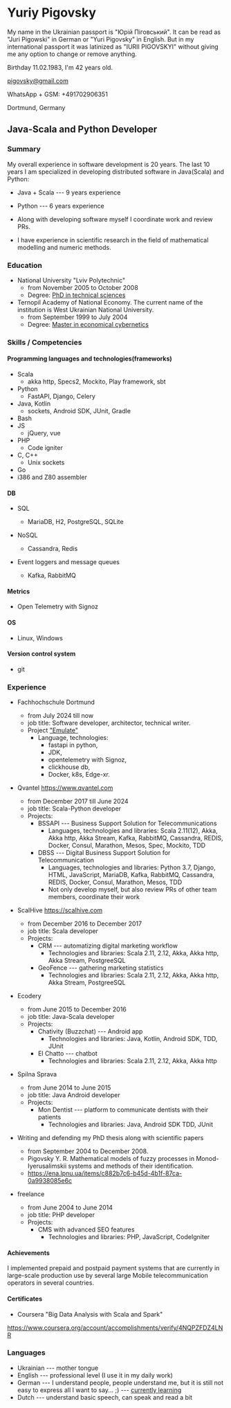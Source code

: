 # Yuriy Pigovsky
My name in the Ukrainian passport is "Юрій Піговський".
It can be read as "Juri Pigowski" in German or "Yuri Pigovsky" in English.
But in my international passport it was latinized as "IURII PIGOVSKYI" 
without giving me any option to change or remove anything.

Birthday 11.02.1983, I'm 42 years old.

pigovsky@gmail.com

WhatsApp + GSM: +491702906351

Dortmund, Germany

## Java-Scala and Python Developer

### Summary

My overall experience in software development is 20 years. 
The last 10 years I am specialized in developing distributed software in 
Java(Scala) and Python:

  * Java + Scala --- 9 years experience

  * Python --- 6 years experience

* Along with developing software myself I coordinate work and review PRs.

* I have experience in scientific research in the field of mathematical modelling and numeric methods.


### Education

* National University "Lviv Polytechnic"
  - from November 2005 to October 2008
  - Degree: [PhD in technical sciences](https://docs.google.com/document/d/1B6Ct4EMALKTStvnoT48I23PuYWRaT6TEz3MtqxgmbAg/edit?usp=sharing)
* Ternopil Academy of National Economy. 
The current name of the institution is West Ukrainian National University.
  - from September 1999 to July 2004
  - Degree: [Master in economical cybernetics](https://docs.google.com/document/d/1i9mHe1mbHX-v7-H0FrT0pDsdcG27H9OMuie941UbI_A/edit?usp=sharing)

  
### Skills / Competencies

#### Programming languages and technologies(frameworks)

* Scala 
  - akka http, Specs2, Mockito, Play framework, sbt
* Python
    - FastAPI, Django, Celery
* Java, Kotlin
    - sockets, Android SDK, JUnit, Gradle
* Bash
* JS
    - jQuery, vue
* PHP
    - Code igniter
* C, C++
  * Unix sockets
* Go
* i386 and Z80 assembler

#### DB

* SQL
  - MariaDB, H2, PostgreSQL, SQLite

* NoSQL
  - Cassandra, Redis

* Event loggers and message queues
  * Kafka, RabbitMQ

#### Metrics

* Open Telemetry with Signoz

#### OS

* Linux, Windows

#### Version control system

* git

### Experience

* Fachhochschule Dortmund
  - from July 2024 till now
  - job title: Software developer, architector, technical writer.
  - Project ["Emulate"](https://www.fh-dortmund.de/microsite/smartedgelab/projekte/emulate.php)
     - Language, technologies: 
        * fastapi in python, 
        * JDK, 
        * opentelemetry with Signoz, 
        * clickhouse db,
        * Docker, k8s, Edge-xr.

* Qvantel https://www.qvantel.com
  - from December 2017 till June 2024
  - job title: Scala-Python developer
  - Projects:
    - BSSAPI --- Business Support Solution for Telecommunications
      - Languages, technologies and libraries: Scala 2.11(12), 
        Akka, Akka http, Akka Stream, Kafka, RabbitMQ, Cassandra, REDIS, 
        Docker, Consul, Marathon, Mesos,
        Spec, Mockito, TDD
    - DBSS --- Digital Business Support Solution for Telecommunication
      - Languages, technologies and libraries: Python 3.7,
        Django, HTML, JavaScript, MariaDB, Kafka, RabbitMQ,
        Cassandra, REDIS, Docker, Consul, Marathon, Mesos, TDD
      - Not only develop myself, but also review PRs of 
        other team members, coordinate their work

* ScalHive https://scalhive.com
  - from December 2016 to December 2017
  - job title: Scala developer
  - Projects:
    - CRM --- automatizing digital marketing workflow
      - Technologies and libraries: Scala 2.11, 2.12,
        Akka, Akka http, Akka Stream, PostgreeSQL
    - GeoFence --- gathering marketing statistics
      - Technologies and libraries: Scala 2.11, 2.12, 
        Akka, Akka http, Akka Stream, PostgreeSQL

* Ecodery
  - from June 2015 to December 2016
  - job title: Java-Scala developer
  - Projects:
    - Chativity (Buzzchat) --- Android app
      - Technologies and libraries: Java, Kotlin, 
        Android SDK, TDD, JUnit
    - El Chatto --- chatbot
      - Technologies and libraries: Scala 2.11, 2.12, 
        Akka, Akka http

* Spilna Sprava
  - from June 2014 to June 2015
  - job title: Java Android developer
  - Projects:
    - Mon Dentist --- platform to communicate dentists with their patients
      - Technologies and libraries: Java, Android SDK
        TDD, JUnit

* Writing and defending my PhD thesis along with scientific papers
  * from September 2004 to December 2008.
  * Pigovsky Y. R. Mathematical models of fuzzy processes in 
    Monod-Iyerusalimskii systems and methods of their identification.
  * https://ena.lpnu.ua/items/c882b7c6-b45d-4b1f-87ca-0a9938085e6c

* freelance
  - from June 2004 to June 2014
  - job title: PHP developer
  - Projects:
    - CMS with advanced SEO features
      - Technologies and libraries: PHP, JavaScript, 
        CodeIgniter


#### Achievements

I implemented prepaid and postpaid payment systems that are currently in large-scale production use by several
large Mobile telecommunication operators in several countries.


#### Certificates

* Coursera "Big Data Analysis with Scala and Spark"

https://www.coursera.org/account/accomplishments/verify/4NQPZFDZ4LNR

  
### Languages

* Ukrainian --- mother tongue
* English --- professional level (I use it in my daily work)
* German --- I understand people, people understand me, but it is still not easy to express all I want to say... ;) --- [currently learning](https://www.duolingo.com/profile/YuriyPigov?via=share_profile_link) 
* Dutch --- understand basic speech, can speak and read a bit
